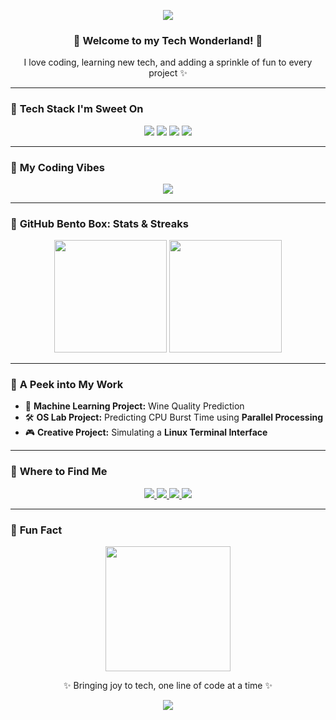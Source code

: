 <!-- Animated Header with Pastel Theme -->
<p align="center">
  <img src="https://capsule-render.vercel.app/api?type=waving&color=FFB6C1&height=180&section=header&text=Hello,%20I'm%20<Your Name>!%20💖&fontSize=35&fontAlignY=40&animation=twinkling" />
</p>

<!-- Fun Introduction with Emoji -->
<h3 align="center">🌸 Welcome to my Tech Wonderland! 🌸</h3>
<p align="center">I love coding, learning new tech, and adding a sprinkle of fun to every project ✨</p>

---

### 🍭 **Tech Stack I'm Sweet On**
<div align="center">
  <img src="https://img.shields.io/badge/-Python-FF69B4?style=for-the-badge&logo=python&logoColor=white" />
  <img src="https://img.shields.io/badge/-HTML-E75480?style=for-the-badge&logo=html5&logoColor=white" />
  <img src="https://img.shields.io/badge/-CSS3-DB7093?style=for-the-badge&logo=css3&logoColor=white" />
  <img src="https://img.shields.io/badge/-JavaScript-FFD700?style=for-the-badge&logo=javascript&logoColor=black" />
</div>

---

### 🌸 **My Coding Vibes**  
<p align="center">
  <img src="https://readme-typing-svg.demolab.com?font=Dancing+Script&size=30&pause=1000&color=FF69B4&width=500&lines=CS+Student+%F0%9F%A7%91%F0%9F%8F%BB%E2%80%8D%F0%9F%92%BB;Loving+Parallel+Processing;Building+Cool+Terminal+Stuff;Sprinkling+Glitter+on+Code+%F0%9F%8C%9F" />
</p>

---

### 💖 **GitHub Bento Box: Stats & Streaks**  
<div align="center">
  <img src="https://github-readme-stats.vercel.app/api?username=<your-username>&show_icons=true&theme=omni&hide_border=true&icon_color=FF69B4" height="180px" />
  <img src="https://github-readme-streak-stats.herokuapp.com/?user=<your-username>&theme=omni&hide_border=true&fire=FF69B4" height="180px" />
</div>

---

### 🍓 **A Peek into My Work**  
- 🌟 **Machine Learning Project:** Wine Quality Prediction  
- 🛠️ **OS Lab Project:** Predicting CPU Burst Time using **Parallel Processing**  
- 🎮 **Creative Project:** Simulating a **Linux Terminal Interface**

---

### 🌺 **Where to Find Me**  
<p align="center">
  <a href="https://github.com/<your-username>">
    <img src="https://img.shields.io/badge/-GitHub-8A2BE2?style=for-the-badge&logo=github&logoColor=white" />
  </a>
  <a href="https://linkedin.com/in/<your-username>">
    <img src="https://img.shields.io/badge/-LinkedIn-4169E1?style=for-the-badge&logo=linkedin&logoColor=white" />
  </a>
  <a href="https://twitter.com/<your-username>">
    <img src="https://img.shields.io/badge/-Twitter-1DA1F2?style=for-the-badge&logo=twitter&logoColor=white" />
  </a>
  <a href="https://your-blog-or-website.com">
    <img src="https://img.shields.io/badge/-Portfolio-FF6347?style=for-the-badge&logo=google-chrome&logoColor=white" />
  </a>
</p>

---

### 🎉 **Fun Fact**  
<p align="center">
  <img src="https://media.giphy.com/media/l0MYGb1LuZ3n7dRnO/giphy.gif" width="200" />
</p>

<p align="center">✨ Bringing joy to tech, one line of code at a time ✨</p>

<p align="center">
  <img src="https://capsule-render.vercel.app/api?type=waving&color=FFB6C1&height=180&section=footer" />
</p>

